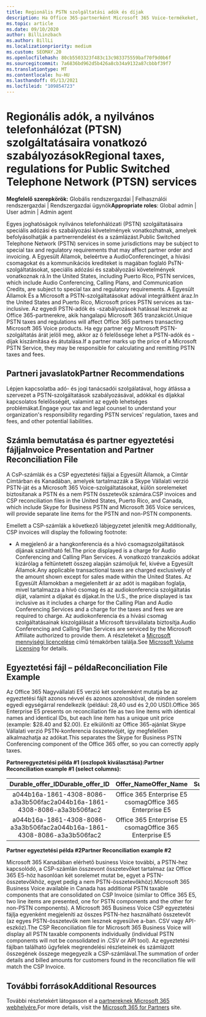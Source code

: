 ```yaml
---
title: Regionális PSTN szolgáltatási adók és díjak
description: Ha Office 365-partnerként Microsoft 365 Voice-termékeket, a PSTN-szolgáltatásokra vonatkozó regionális adó-, díj- vagy szabályozási követelmények vonatkozhatnak Rá.
ms.topic: article
ms.date: 09/10/2020
author: BillLinzbach
ms.author: BillLi
ms.localizationpriority: medium
ms.custom: SEOMAY.20
ms.openlocfilehash: 80cb5503323f483c13c983375559baf70f9d0b6f
ms.sourcegitcommit: 7a6836bd962d5b426a8cb34a9132a87cbbbf39f7
ms.translationtype: MT
ms.contentlocale: hu-HU
ms.lasthandoff: 05/13/2021
ms.locfileid: "109854723"
---
```

# <a name="regional-taxes-regulations-for-public-switched-telephone-network-ptsn-services"></a><span data-ttu-id="cebf7-103">Regionális adók, a nyilvános telefonhálózat (PTSN) szolgáltatásaira vonatkozó szabályozások</span><span class="sxs-lookup"><span data-stu-id="cebf7-103">Regional taxes, regulations for Public Switched Telephone Network (PTSN) services</span></span>

<span data-ttu-id="cebf7-104">**Megfelelő szerepkörök:** Globális rendszergazdai | Felhasználói rendszergazdai | Rendszergazdai ügynök</span><span class="sxs-lookup"><span data-stu-id="cebf7-104">**Appropriate roles**: Global admin | User admin | Admin agent</span></span>

<span data-ttu-id="cebf7-105">Egyes joghatóságok nyilvános telefonhálózati (PSTN) szolgáltatásaira speciális adózási és szabályozási követelmények vonatkozhatnak, amelyek befolyásolhatják a partnerrendelést és a számlázást.</span><span class="sxs-lookup"><span data-stu-id="cebf7-105">Public Switched Telephone Network (PSTN) services in some jurisdictions may be subject to special tax and regulatory requirements that may affect partner order and invoicing.</span></span> <span data-ttu-id="cebf7-106">A Egyesült Államok, beleértve a AudioConferencinget, a hívási csomagokat és a kommunikációs krediteket is magában foglaló PsTN-szolgáltatásokat, speciális adózási és szabályozási követelmények vonatkoznak rá.</span><span class="sxs-lookup"><span data-stu-id="cebf7-106">In the United States, including Puerto Rico, PSTN services, which include Audio Conferencing, Calling Plans, and Communication Credits, are subject to special tax and regulatory requirements.</span></span> <span data-ttu-id="cebf7-107">A Egyesült Államok És a Microsoft a PSTN-szolgáltatásokat adóval integráltként áraz.</span><span class="sxs-lookup"><span data-stu-id="cebf7-107">In the United States and Puerto Rico, Microsoft prices PSTN services as tax-inclusive.</span></span>  <span data-ttu-id="cebf7-108">Az egyedi PSTN-adók és -szabályozások hatással lesznek az Office 365-partnerekre, akik hangalapú Microsoft 365 tranzakciót.</span><span class="sxs-lookup"><span data-stu-id="cebf7-108">Unique PSTN taxes and regulations will affect Office 365 partners transacting Microsoft 365 Voice products.</span></span>  <span data-ttu-id="cebf7-109">Ha egy partner egy Microsoft PSTN-szolgáltatás árát jelöli meg, akkor az ő felelőssége lehet a PSTN-adók és -díjak kiszámítása és átutalása.</span><span class="sxs-lookup"><span data-stu-id="cebf7-109">If a partner marks up the price of a Microsoft PSTN Service, they may be responsible for calculating and remitting PSTN taxes and fees.</span></span>

## <a name="partner-recommendations"></a><span data-ttu-id="cebf7-110">Partneri javaslatok</span><span class="sxs-lookup"><span data-stu-id="cebf7-110">Partner Recommendations</span></span>

<span data-ttu-id="cebf7-111">Lépjen kapcsolatba adó- és jogi tanácsadói szolgálatával, hogy átlássa a szervezet a PSTN-szolgáltatások szabályozásával, adókkal és díjakkal kapcsolatos felelősségét, valamint az egyéb lehetséges problémákat.</span><span class="sxs-lookup"><span data-stu-id="cebf7-111">Engage your tax and legal counsel to understand your organization's responsibility regarding PSTN services' regulation, taxes and fees, and other potential liabilities.</span></span>

## <a name="invoice-presentation-and-partner-reconciliation-file"></a><span data-ttu-id="cebf7-112">Számla bemutatása és partner egyeztetési fájlja</span><span class="sxs-lookup"><span data-stu-id="cebf7-112">Invoice Presentation and Partner Reconciliation File</span></span>

<span data-ttu-id="cebf7-113">A CsP-számlák és a CSP egyeztetési fájljai a Egyesült Államok, a Címtár Címtárban és Kanadában, amelyek tartalmazzák a Skype Vállalati verzió PSTN-ját és a Microsoft 365 Voice-szolgáltatásokat, külön sorelemeket biztosítanak a PSTN és a nem PSTN összetevők számára.</span><span class="sxs-lookup"><span data-stu-id="cebf7-113">CSP invoices and CSP reconciliation files in the United States, Puerto Rico, and Canada, which include Skype for Business PSTN and Microsoft 365 Voice services, will provide separate line items for the PSTN and non-PSTN components.</span></span>

<span data-ttu-id="cebf7-114">Emellett a CSP-számlák a következő lábjegyzetet jelenítik meg:</span><span class="sxs-lookup"><span data-stu-id="cebf7-114">Additionally, CSP invoices will display the following footnote:</span></span>

* <span data-ttu-id="cebf7-115">A megjelenő ár a hangkonferencia és a hívó csomagszolgáltatások díjának számítható fel.</span><span class="sxs-lookup"><span data-stu-id="cebf7-115">The price displayed is a charge for Audio Conferencing and Calling Plan Services.</span></span>  <span data-ttu-id="cebf7-116">A vonatkozó tranzakciós adókat kizárólag a feltüntetett összeg alapján számoljuk fel, kivéve a Egyesült Államok.</span><span class="sxs-lookup"><span data-stu-id="cebf7-116">Any applicable transactional taxes are charged exclusively of the amount shown except for sales made within the United States.</span></span>  <span data-ttu-id="cebf7-117">Az Egyesült Államokban a megjelenített ár az adót is magában foglalja, mivel tartalmazza a hívó csomag és az audiokonferencia szolgáltatás díját, valamint a díjakat és díjakat.</span><span class="sxs-lookup"><span data-stu-id="cebf7-117">In the U.S., the price displayed is tax inclusive as it includes a charge for the Calling Plan and Audio Conferencing Services and a charge for the taxes and fees we are required to charge.</span></span>  <span data-ttu-id="cebf7-118">Az audiokonferencia és a hívási csomag szolgáltatásainak kiszolgálását a Microsoft társvállalata biztosítja.</span><span class="sxs-lookup"><span data-stu-id="cebf7-118">Audio Conferencing and Calling Plan Services are serviced by the Microsoft Affiliate authorized to provide them.</span></span>  <span data-ttu-id="cebf7-119">A részleteket a [Microsoft mennyiségi licencelése](https://go.microsoft.com/fwlink/?LinkId=690247) című témakörben találja.</span><span class="sxs-lookup"><span data-stu-id="cebf7-119">See [Microsoft Volume Licensing](https://go.microsoft.com/fwlink/?LinkId=690247) for details.</span></span>

## <a name="reconciliation-file-example"></a><span data-ttu-id="cebf7-120">Egyeztetési fájl – példa</span><span class="sxs-lookup"><span data-stu-id="cebf7-120">Reconciliation File Example</span></span>

<span data-ttu-id="cebf7-121">Az Office 365 Nagyvállalati E5 verzió két sorelemként mutatja be az egyeztetési fájlt azonos névvel és azonos azonosítóval, de minden sorelem egyedi egységárral rendelkezik (például: 28,40 usd és 2,00 USD).</span><span class="sxs-lookup"><span data-stu-id="cebf7-121">Office 365 Enterprise E5 presents on reconciliation file as two line items with identical names and identical IDs, but each line item has a unique unit price (example: $28.40 and $2.00).</span></span> <span data-ttu-id="cebf7-122">Ez elkülöníti az Office 365-ajánlat Skype Vállalati verzió PSTN-konferencia összetevőjét, így megfelelően alkalmazhatja az adókat.</span><span class="sxs-lookup"><span data-stu-id="cebf7-122">This separates the Skype for Business PSTN Conferencing component of the Office 365 offer, so you can correctly apply taxes.</span></span>

<span data-ttu-id="cebf7-123">**Partneregyeztetési példa #1 (oszlopok kiválasztása):**</span><span class="sxs-lookup"><span data-stu-id="cebf7-123">**Partner Reconciliation example #1 (select columns):**</span></span>

|<span data-ttu-id="cebf7-124">**Durable_offer_ID**</span><span class="sxs-lookup"><span data-stu-id="cebf7-124">**Durable_offer_ID**</span></span>|<span data-ttu-id="cebf7-125">**Offer_Name**</span><span class="sxs-lookup"><span data-stu-id="cebf7-125">**Offer_Name**</span></span>|<span data-ttu-id="cebf7-126">**Subscription_Start_Date**</span><span class="sxs-lookup"><span data-stu-id="cebf7-126">**Subscription_Start_Date**</span></span>|<span data-ttu-id="cebf7-127">**Subscription_End_Date**</span><span class="sxs-lookup"><span data-stu-id="cebf7-127">**Subscription_End_Date**</span></span>|<span data-ttu-id="cebf7-128">**Charge_Start_Date**</span><span class="sxs-lookup"><span data-stu-id="cebf7-128">**Charge_Start_Date**</span></span>|<span data-ttu-id="cebf7-129">**Charge_End_Date**</span><span class="sxs-lookup"><span data-stu-id="cebf7-129">**Charge_End_Date**</span></span>|<span data-ttu-id="cebf7-130">**Charge_Type**</span><span class="sxs-lookup"><span data-stu-id="cebf7-130">**Charge_Type**</span></span>|<span data-ttu-id="cebf7-131">**Unit_Price**</span><span class="sxs-lookup"><span data-stu-id="cebf7-131">**Unit_Price**</span></span>|
|:----:|:----:|:----:|:----:|:----:|:----:|:----:|:----:|
|<span data-ttu-id="cebf7-132">a044b16a-1861-4308-8086-a3a3b506fac2</span><span class="sxs-lookup"><span data-stu-id="cebf7-132">a044b16a-1861-4308-8086-a3a3b506fac2</span></span>   |<span data-ttu-id="cebf7-133">Office 365 Enterprise E5 csomag</span><span class="sxs-lookup"><span data-stu-id="cebf7-133">Office 365 Enterprise E5</span></span>   |<span data-ttu-id="cebf7-134">8/10/2019 0:00</span><span class="sxs-lookup"><span data-stu-id="cebf7-134">8/10/2019 0:00</span></span>   |<span data-ttu-id="cebf7-135">8/11/2019 0:00</span><span class="sxs-lookup"><span data-stu-id="cebf7-135">8/11/2019 0:00</span></span>   |<span data-ttu-id="cebf7-136">8/11/2019 0:00</span><span class="sxs-lookup"><span data-stu-id="cebf7-136">8/11/2019 0:00</span></span>|<span data-ttu-id="cebf7-137">9/10/2019 0:00</span><span class="sxs-lookup"><span data-stu-id="cebf7-137">9/10/2019 0:00</span></span>   |<span data-ttu-id="cebf7-138">Ciklus díja</span><span class="sxs-lookup"><span data-stu-id="cebf7-138">Cycle fee</span></span>   |<span data-ttu-id="cebf7-139">28,40</span><span class="sxs-lookup"><span data-stu-id="cebf7-139">28.40</span></span>   |
|<span data-ttu-id="cebf7-140">a044b16a-1861-4308-8086-a3a3b506fac2</span><span class="sxs-lookup"><span data-stu-id="cebf7-140">a044b16a-1861-4308-8086-a3a3b506fac2</span></span>   |<span data-ttu-id="cebf7-141">Office 365 Enterprise E5 csomag</span><span class="sxs-lookup"><span data-stu-id="cebf7-141">Office 365 Enterprise E5</span></span>   |<span data-ttu-id="cebf7-142">8/10/2019 0:00</span><span class="sxs-lookup"><span data-stu-id="cebf7-142">8/10/2019 0:00</span></span>   |<span data-ttu-id="cebf7-143">8/11/2019 0:00</span><span class="sxs-lookup"><span data-stu-id="cebf7-143">8/11/2019 0:00</span></span>   |<span data-ttu-id="cebf7-144">8/11/2019 0:00</span><span class="sxs-lookup"><span data-stu-id="cebf7-144">8/11/2019 0:00</span></span>   |<span data-ttu-id="cebf7-145">9/10/2019 0:00</span><span class="sxs-lookup"><span data-stu-id="cebf7-145">9/10/2019 0:00</span></span>   |<span data-ttu-id="cebf7-146">Ciklus díja</span><span class="sxs-lookup"><span data-stu-id="cebf7-146">Cycle fee</span></span>   |<span data-ttu-id="cebf7-147">2.00</span><span class="sxs-lookup"><span data-stu-id="cebf7-147">2.00</span></span>   |

<span data-ttu-id="cebf7-148">**Partner egyeztetési példa #2**</span><span class="sxs-lookup"><span data-stu-id="cebf7-148">**Partner Reconciliation example #2**</span></span>

<span data-ttu-id="cebf7-149">Microsoft 365 Kanadában elérhető business Voice további, a PSTN-hez kapcsolódó, a CSP-számlán összevont összetevőket tartalmaz (az Office 365 E5-höz hasonlóan két sorelemet mutat be, egyet a PSTN-összetevőkhöz, egyet pedig a nem PSTN-összetevőkhöz).</span><span class="sxs-lookup"><span data-stu-id="cebf7-149">Microsoft 365 Business Voice available in Canada has additional PSTN taxable components that are consolidated on CSP Invoice (similar to Office 365 E5, two line items are presented, one for PSTN components and the other for non-PSTN components).</span></span>  <span data-ttu-id="cebf7-150">A Microsoft 365 Business Voice CSP egyeztetési fájlja egyenként megjeleníti az összes PSTN-hez használható összetevőt (az egyes PSTN-összetevők nem lesznek egyesülve a-ban. CSV vagy API-eszköz).</span><span class="sxs-lookup"><span data-stu-id="cebf7-150">The CSP Reconciliation file for Microsoft 365 Business Voice will display all PSTN taxable components individually (individual PSTN components will not be consolidated in .CSV or API tool).</span></span>  <span data-ttu-id="cebf7-151">Az egyeztetési fájlban található ügyfelek megrendelési részleteinek és számlázott összegének összege megegyezik a CSP-számlával.</span><span class="sxs-lookup"><span data-stu-id="cebf7-151">The summation of order details and billed amounts for customers found in the reconciliation file will match the CSP Invoice.</span></span>

## <a name="additional-resources"></a><span data-ttu-id="cebf7-152">További források</span><span class="sxs-lookup"><span data-stu-id="cebf7-152">Additional Resources</span></span>
<span data-ttu-id="cebf7-153">További részletekért látogasson el a [partnereknek Microsoft 365 webhelyére.](https://www.microsoft.com/microsoft-365/partners/)</span><span class="sxs-lookup"><span data-stu-id="cebf7-153">For more details, visit the [Microsoft 365 for Partners](https://www.microsoft.com/microsoft-365/partners/) site.</span></span>

